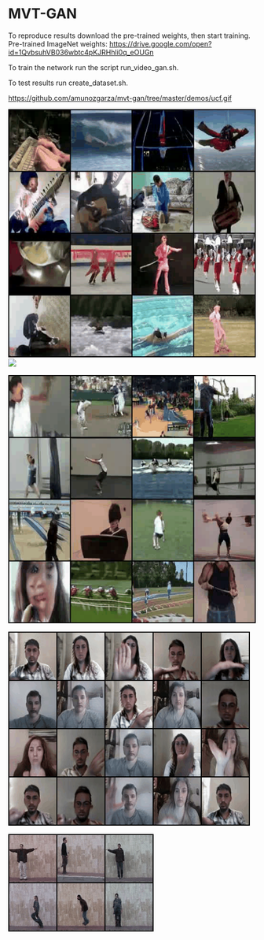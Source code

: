 # MVT-GAN

To reproduce results download the pre-trained weights, then start training. 
Pre-trained ImageNet weights: https://drive.google.com/open?id=1QvbsuhVB036wbtc4pKJRHhli0q_eOUGn

To train the network run the script run_video_gan.sh.

To test results run create_dataset.sh.

https://github.com/amunozgarza/mvt-gan/tree/master/demos/ucf.gif



![](demos/ucf.gif) 
<img src="https://github.com/amunozgarza/mvt-gan/tree/master/demos/ucf.gif" width="200">

![Farmers Market Finder Demo 4](demos/ucf_2.gif)

![Farmers Market Finder Demo 2](demos/jester_video.gif)

![Farmers Market Finder Demo](demos/weiz_video.gif)
